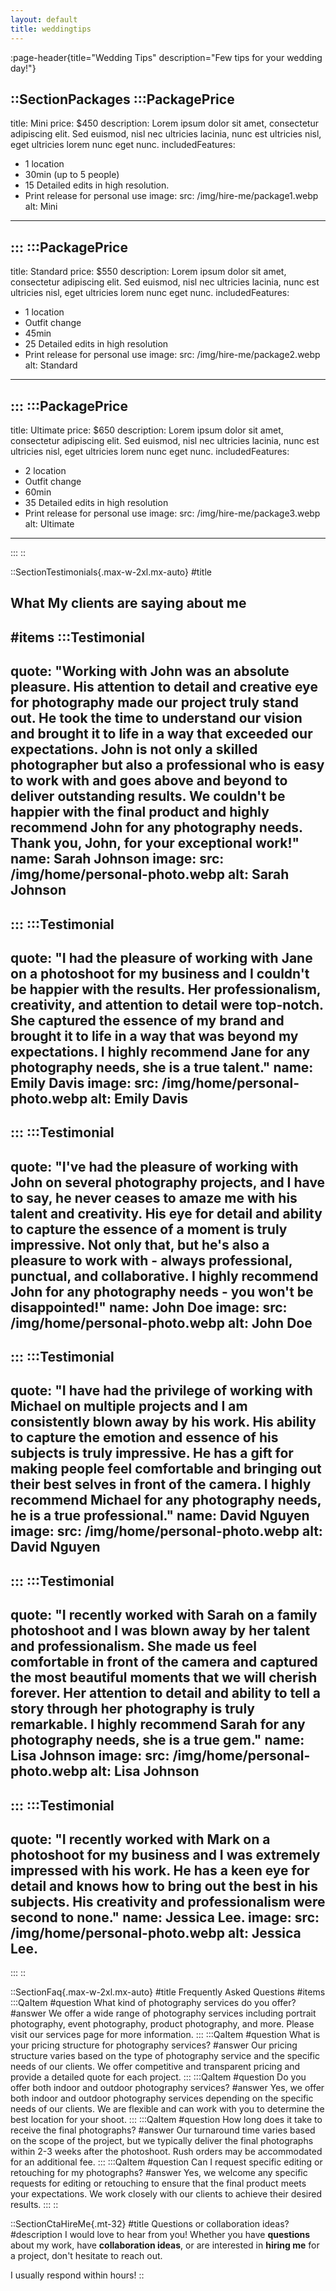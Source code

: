 ```yaml
---
layout: default
title: weddingtips
---
```


:page-header{title="Wedding Tips" description="Few tips for your wedding day!"}

::SectionPackages
:::PackagePrice
---
title: Mini
price: $450
description: Lorem ipsum dolor sit amet, consectetur adipiscing elit. Sed euismod, nisl nec ultricies lacinia, nunc est ultricies nisl, eget ultricies lorem nunc eget nunc.
includedFeatures:
  - 1 location
  - 30min (up to 5 people)
  - 15 Detailed edits in high resolution.
  - Print release for personal use
image:
  src: /img/hire-me/package1.webp
  alt: Mini
---
:::
:::PackagePrice
---
title: Standard
price: $550
description: Lorem ipsum dolor sit amet, consectetur adipiscing elit. Sed euismod, nisl nec ultricies lacinia, nunc est ultricies nisl, eget ultricies lorem nunc eget nunc.
includedFeatures:
  - 1 location
  - Outfit change
  - 45min
  - 25 Detailed edits in high resolution
  - Print release for personal use
image:
  src: /img/hire-me/package2.webp
  alt: Standard
---
:::
:::PackagePrice
---
title: Ultimate
price: $650
description: Lorem ipsum dolor sit amet, consectetur adipiscing elit. Sed euismod, nisl nec ultricies lacinia, nunc est ultricies nisl, eget ultricies lorem nunc eget nunc.
includedFeatures:
  - 2 location
  - Outfit change
  - 60min
  - 35 Detailed edits in high resolution
  - Print release for personal use
image:
  src: /img/hire-me/package3.webp
  alt: Ultimate
---
:::
::


::SectionTestimonials{.max-w-2xl.mx-auto}
#title
## What My clients are saying about me
#items
:::Testimonial
---
quote: "Working with John was an absolute pleasure. His attention to detail and creative eye for photography made our project truly stand out. He took the time to understand our vision and brought it to life in a way that exceeded our expectations. John is not only a skilled photographer but also a professional who is easy to work with and goes above and beyond to deliver outstanding results. We couldn't be happier with the final product and highly recommend John for any photography needs. Thank you, John, for your exceptional work!"
name: Sarah Johnson
image:
  src: /img/home/personal-photo.webp
  alt: Sarah Johnson
---
:::
:::Testimonial
---
quote: "I had the pleasure of working with Jane on a photoshoot for my business and I couldn't be happier with the results. Her professionalism, creativity, and attention to detail were top-notch. She captured the essence of my brand and brought it to life in a way that was beyond my expectations. I highly recommend Jane for any photography needs, she is a true talent."
name: Emily Davis
image:
  src: /img/home/personal-photo.webp
  alt: Emily Davis
---
:::
:::Testimonial
---
quote: "I've had the pleasure of working with John on several photography projects, and I have to say, he never ceases to amaze me with his talent and creativity. His eye for detail and ability to capture the essence of a moment is truly impressive. Not only that, but he's also a pleasure to work with - always professional, punctual, and collaborative. I highly recommend John for any photography needs - you won't be disappointed!"
name: John Doe
image:
  src: /img/home/personal-photo.webp
  alt: John Doe
---
:::
:::Testimonial
---
quote: "I have had the privilege of working with Michael on multiple projects and I am consistently blown away by his work. His ability to capture the emotion and essence of his subjects is truly impressive. He has a gift for making people feel comfortable and bringing out their best selves in front of the camera. I highly recommend Michael for any photography needs, he is a true professional."
name: David Nguyen
image:
  src: /img/home/personal-photo.webp
  alt: David Nguyen
---
:::
:::Testimonial
---
quote: "I recently worked with Sarah on a family photoshoot and I was blown away by her talent and professionalism. She made us feel comfortable in front of the camera and captured the most beautiful moments that we will cherish forever. Her attention to detail and ability to tell a story through her photography is truly remarkable. I highly recommend Sarah for any photography needs, she is a true gem."
name: Lisa Johnson
image:
  src: /img/home/personal-photo.webp
  alt: Lisa Johnson
---
:::
:::Testimonial
---
quote: "I recently worked with Mark on a photoshoot for my business and I was extremely impressed with his work. He has a keen eye for detail and knows how to bring out the best in his subjects. His creativity and professionalism were second to none."
name: Jessica Lee.
image:
  src: /img/home/personal-photo.webp
  alt: Jessica Lee.
---
:::
::

::SectionFaq{.max-w-2xl.mx-auto}
#title
Frequently Asked Questions
#items
  :::QaItem
  #question
  What kind of photography services do you offer?
  #answer
  We offer a wide range of photography services including portrait photography, event photography, product photography, and more. Please visit our services page for more information.
  :::
  :::QaItem
  #question
  What is your pricing structure for photography services?
  #answer
  Our pricing structure varies based on the type of photography service and the specific needs of our clients. We offer competitive and transparent pricing and provide a detailed quote for each project.
  :::
  :::QaItem
  #question
  Do you offer both indoor and outdoor photography services?
  #answer
  Yes, we offer both indoor and outdoor photography services depending on the specific needs of our clients. We are flexible and can work with you to determine the best location for your shoot.
  :::
  :::QaItem
  #question
  How long does it take to receive the final photographs?
  #answer
  Our turnaround time varies based on the scope of the project, but we typically deliver the final photographs within 2-3 weeks after the photoshoot. Rush orders may be accommodated for an additional fee.
  :::
  :::QaItem
  #question
  Can I request specific editing or retouching for my photographs?
  #answer
  Yes, we welcome any specific requests for editing or retouching to ensure that the final product meets your expectations. We work closely with our clients to achieve their desired results.
  :::
::


::SectionCtaHireMe{.mt-32}
#title
Questions or collaboration ideas?
#description
I would love to hear from you! Whether you have __questions__ about my work, have __collaboration ideas__, or are interested in __hiring me__ for a project, don't hesitate to reach out.

I usually respond within hours!
::
